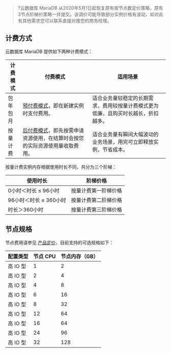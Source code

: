
>?云数据库 MariaDB 从2020年5月1日起恢复原有按节点数定价策略，原有3节点阶梯价策略一并提交。该调价可能导致部分实例价格有波动，如对此有其他需求您可以联系直接对接您的商务经理。

## 计费方式
云数据库 MariaDB 提供如下两种计费模式：

| 计费模式 | 付费模式                                   | 适用场景                                      |
| -------- | ------------------------------------------ | ----------------------------------------------- |
| 包年包月 | [预付费模式](https://cloud.tencent.com/document/product/555/9618)，即在新建实例时支付费用。 | 适合业务量较稳定的长期需求，费用较按量计费模式更为低廉，且购买时长越长，折扣越多。 |
| 按量计费 | [后付费模式](https://cloud.tencent.com/document/product/555/9617)，即先按需申请资源使用，在结算时会按您的实际资源使用量收取费用。 | 适合业务量有瞬间大幅波动的业务场景，用完可立即释放实例，节省成本。 |

按量计费实例内存根据使用时长不同，共分为三个阶梯：

| 使用时长               | 阶梯价格             |
| ---------------------- | -------------------- |
| 0小时＜时长 ≤ 96小时   | 按量计费第一阶梯价格 |
| 96小时＜时长 ≤ 360小时 | 按量计费第二阶梯价格 |
| 时长＞360小时          | 按量计费第三阶梯价格 |


## 节点规格
节点费用请参见 [产品定价](https://cloud.tencent.com/document/product/237/44843)，目前支持的可选规格如下：

| 配置类型 | 节点 CPU   |  节点内存（GB） | 
|  --------- | ---- | ---- |
|高 IO 型|1|2|
|高 IO 型|2|4|
|高 IO 型|4|8|
|高 IO 型|6|16|
|高 IO 型|8|32|
|高 IO 型|12|64|
|高 IO 型|16|64|
|高 IO 型|24|96|
|高 IO 型|32|128|


